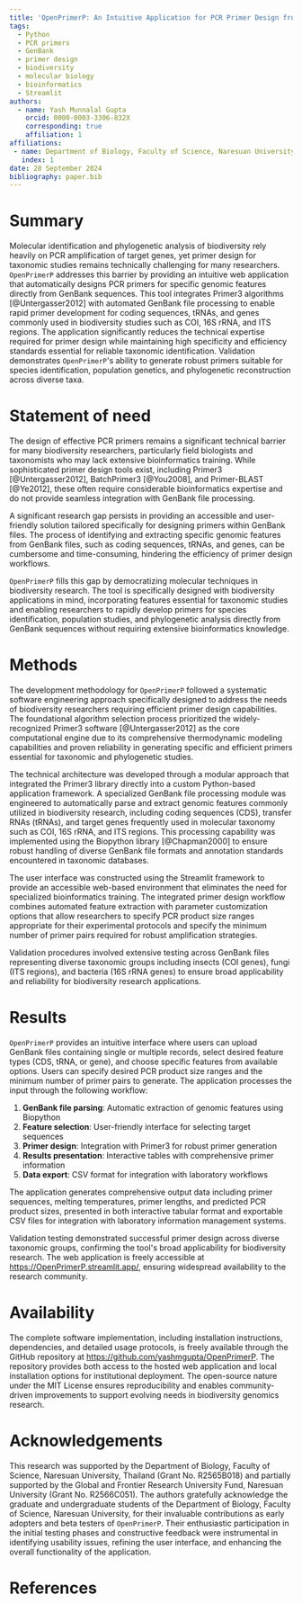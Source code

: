 ```yaml
---
title: 'OpenPrimerP: An Intuitive Application for PCR Primer Design from GenBank Sequences'
tags:
  - Python
  - PCR primers
  - GenBank
  - primer design
  - biodiversity
  - molecular biology
  - bioinformatics
  - Streamlit
authors:
  - name: Yash Munnalal Gupta
    orcid: 0000-0003-3306-832X
    corresponding: true
    affiliation: 1
affiliations:
 - name: Department of Biology, Faculty of Science, Naresuan University, Thailand
   index: 1
date: 28 September 2024
bibliography: paper.bib
---
```


# Summary

Molecular identification and phylogenetic analysis of biodiversity rely heavily on PCR amplification of target genes, yet primer design for taxonomic studies remains technically challenging for many researchers. `OpenPrimerP` addresses this barrier by providing an intuitive web application that automatically designs PCR primers for specific genomic features directly from GenBank sequences. This tool integrates Primer3 algorithms [@Untergasser2012] with automated GenBank file processing to enable rapid primer development for coding sequences, tRNAs, and genes commonly used in biodiversity studies such as COI, 16S rRNA, and ITS regions. The application significantly reduces the technical expertise required for primer design while maintaining high specificity and efficiency standards essential for reliable taxonomic identification. Validation demonstrates `OpenPrimerP`'s ability to generate robust primers suitable for species identification, population genetics, and phylogenetic reconstruction across diverse taxa.

# Statement of need

The design of effective PCR primers remains a significant technical barrier for many biodiversity researchers, particularly field biologists and taxonomists who may lack extensive bioinformatics training. While sophisticated primer design tools exist, including Primer3 [@Untergasser2012], BatchPrimer3 [@You2008], and Primer-BLAST [@Ye2012], these often require considerable bioinformatics expertise and do not provide seamless integration with GenBank file processing.

A significant research gap persists in providing an accessible and user-friendly solution tailored specifically for designing primers within GenBank files. The process of identifying and extracting specific genomic features from GenBank files, such as coding sequences, tRNAs, and genes, can be cumbersome and time-consuming, hindering the efficiency of primer design workflows.

`OpenPrimerP` fills this gap by democratizing molecular techniques in biodiversity research. The tool is specifically designed with biodiversity applications in mind, incorporating features essential for taxonomic studies and enabling researchers to rapidly develop primers for species identification, population studies, and phylogenetic analysis directly from GenBank sequences without requiring extensive bioinformatics knowledge.

# Methods

The development methodology for `OpenPrimerP` followed a systematic software engineering approach specifically designed to address the needs of biodiversity researchers requiring efficient primer design capabilities. The foundational algorithm selection process prioritized the widely-recognized Primer3 software [@Untergasser2012] as the core computational engine due to its comprehensive thermodynamic modeling capabilities and proven reliability in generating specific and efficient primers essential for taxonomic and phylogenetic studies.

The technical architecture was developed through a modular approach that integrated the Primer3 library directly into a custom Python-based application framework. A specialized GenBank file processing module was engineered to automatically parse and extract genomic features commonly utilized in biodiversity research, including coding sequences (CDS), transfer RNAs (tRNAs), and target genes frequently used in molecular taxonomy such as COI, 16S rRNA, and ITS regions. This processing capability was implemented using the Biopython library [@Chapman2000] to ensure robust handling of diverse GenBank file formats and annotation standards encountered in taxonomic databases.

The user interface was constructed using the Streamlit framework to provide an accessible web-based environment that eliminates the need for specialized bioinformatics training. The integrated primer design workflow combines automated feature extraction with parameter customization options that allow researchers to specify PCR product size ranges appropriate for their experimental protocols and specify the minimum number of primer pairs required for robust amplification strategies.

Validation procedures involved extensive testing across GenBank files representing diverse taxonomic groups including insects (COI genes), fungi (ITS regions), and bacteria (16S rRNA genes) to ensure broad applicability and reliability for biodiversity research applications.

# Results

`OpenPrimerP` provides an intuitive interface where users can upload GenBank files containing single or multiple records, select desired feature types (CDS, tRNA, or gene), and choose specific features from available options. Users can specify desired PCR product size ranges and the minimum number of primer pairs to generate. The application processes the input through the following workflow:

1. **GenBank file parsing**: Automatic extraction of genomic features using Biopython
2. **Feature selection**: User-friendly interface for selecting target sequences
3. **Primer design**: Integration with Primer3 for robust primer generation
4. **Results presentation**: Interactive tables with comprehensive primer information
5. **Data export**: CSV format for integration with laboratory workflows

The application generates comprehensive output data including primer sequences, melting temperatures, primer lengths, and predicted PCR product sizes, presented in both interactive tabular format and exportable CSV files for integration with laboratory information management systems.

Validation testing demonstrated successful primer design across diverse taxonomic groups, confirming the tool's broad applicability for biodiversity research. The web application is freely accessible at https://OpenPrimerP.streamlit.app/, ensuring widespread availability to the research community.

# Availability

The complete software implementation, including installation instructions, dependencies, and detailed usage protocols, is freely available through the GitHub repository at https://github.com/yashmgupta/OpenPrimerP. The repository provides both access to the hosted web application and local installation options for institutional deployment. The open-source nature under the MIT License ensures reproducibility and enables community-driven improvements to support evolving needs in biodiversity genomics research.

# Acknowledgements

This research was supported by the Department of Biology, Faculty of Science, Naresuan University, Thailand (Grant No. R2565B018) and partially supported by the Global and Frontier Research University Fund, Naresuan University (Grant No. R2566C051). The authors gratefully acknowledge the graduate and undergraduate students of the Department of Biology, Faculty of Science, Naresuan University, for their invaluable contributions as early adopters and beta testers of `OpenPrimerP`. Their enthusiastic participation in the initial testing phases and constructive feedback were instrumental in identifying usability issues, refining the user interface, and enhancing the overall functionality of the application.

# References
